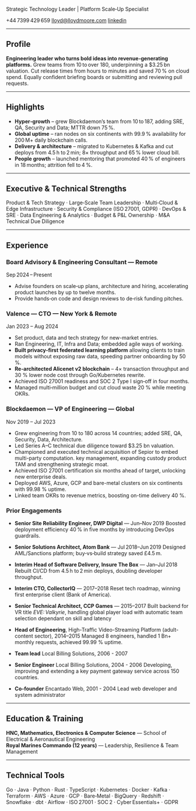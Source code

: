 Strategic Technology Leader | Platform Scale‑Up Specialist

+44 7399 429 659
lloyd@lloydmoore.com
[linkedin](https://linkedin.com/in/moorelloyd)

---

## Profile

**Engineering leader who turns bold ideas into revenue‑generating platforms.** Grew teams from 10 to over 180, underpinning a $3.25 bn valuation. Cut release times from hours to minutes and saved 70 % on cloud spend. Equally confident briefing boards or submitting and reviewing pull requests.

---

## Highlights

- **Hyper‑growth** – grew Blockdaemon’s team from 10 to 187, adding SRE, QA, Security and Data; MTTR down 75 %.
- **Global uptime** – ran nodes on six continents with 99.9 % availability for 200 M+ daily blockchain calls.
- **Delivery & architecture** – migrated to Kubernetes & Kafka and cut deploys from 4.5 h to 2 min; 8× throughput and 65 % lower cloud bill.
- **People growth** – launched mentoring that promoted 40 % of engineers in 18 months; attrition fell to 4 %.

---

## Executive & Technical Strengths

Product & Tech Strategy · Large‑Scale Team Leadership · Multi‑Cloud & Edge Infrastructure · Security & Compliance (ISO 27001, GDPR) · DevOps & SRE · Data Engineering & Analytics · Budget & P&L Ownership · M&A Technical Due Diligence

---

## Experience

### Board Advisory & Engineering Consultant — Remote  
Sep 2024 – Present
- Advise founders on scale‑up plans, architecture and hiring, accelerating product launches by up to twelve months.
- Provide hands‑on code and design reviews to de‑risk funding pitches.

### Valence — CTO — New York & Remote  
Jan 2023 – Aug 2024
- Set product, data and tech strategy for new-market entries.
- Ran Engineering, IT, Infra and Data; embedded agile ways of working.
- **Built privacy-first federated learning platform** allowing clients to train models without exposing raw data, speeding partner onboarding by 50 %.
- **Re‑architected Alicenet v2 blockchain** – 4× transaction throughput and 30 % lower node cost through Go/Kubernetes rewrite.
- Achieved ISO 27001 readiness and SOC 2 Type I sign‑off in four months.
- Managed multi‑million budget and cut cloud waste 20 % while meeting OKRs.

### Blockdaemon — VP of Engineering — Global  
Nov 2019 – Jul 2023
- Grew engineering from 10 to 180 across 14 countries; added SRE, QA, Security, Data, Architecture.
- Led Series A–C technical due diligence toward $3.25 bn valuation.
- Championed and executed technical acquisition of Sepior to embed multi-party computation.
  key management, expanding custody product TAM and strengthening strategic moat.
- Achieved ISO 27001 certification six months ahead of target,
  unlocking new enterprise deals.
- Deployed AWS, Azure, GCP and bare-metal clusters on six continents with 99.98 % uptime.
- Linked team OKRs to revenue metrics, boosting on-time delivery 40 %.

### Prior Engagements

- **Senior Site Reliability Engineer, DWP Digital** — Jun–Nov 2019
Boosted deployment efficiency 40 % in five months by introducing DevOps guardrails.

- **Senior Solutions Architect, Atom Bank** — Jul 2018–Jun 2019
Designed AML/Sanctions platform; buy‑vs‑build strategy saved £4.5 m.

- **Interim Head of Software Delivery, Insure The Box** — Jan–Jul 2018
Rebuilt CI/CD from 4.5 h to 2 min deploys, doubling developer throughput.

- **Interim CTO, CollectorIQ** — 2017–2018
Reset tech roadmap, winning first enterprise client (Bank of America).

- **Senior Technical Architect, CCP Games** — 2015–2017
Built backend for VR title *EVE: Valkyrie*, handling global player load with automatic team selection dependant on skill and latency

- **Head of Engineering**, High-Traffic Video-Streaming Platform (adult-content sector), 2014–2015
Managed 8 engineers, handled 1 Bn+ monthly requests, achieved 99.99 % uptime.


- **Team lead** Local Billing Solutions, 2006 - 2007 
- **Senior Engineer** Local Billing Solutions, 2004 - 2006
Developing, improving and extending a key payment gateway service across 150 countries.

- **Co-founder** Encantado Web, 2001 - 2004
Lead web developer and system administrator

---

## Education & Training

**HNC, Mathematics, Electronics & Computer Science** — School of Electrical & Aeronautical Engineering  
**Royal Marines Commando (12 years)** — Leadership, Resilience & Team Management

---

## Technical Tools

Go · Java · Python · Rust · TypeScript · Kubernetes · Docker · Kafka · Terraform · AWS · Azure · GCP · Bare‑Metal · BigQuery · Redshift · Snowflake · dbt · Airflow · ISO 27001 · SOC 2 · Cyber Essentials+ · GDPR


